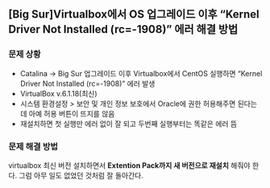 ## [Big Sur]Virtualbox에서 OS 업그레이드 이후 “Kernel Driver Not Installed (rc=-1908)” 에러 해결 방법
### 문제 상황
- Catalina -> Big Sur 업그레이드 이후 Virtualbox에서 CentOS 실행하면 “Kernel Driver Not Installed (rc=-1908)” 에러 발생
- VirtualBox v.6.1.18(최신)
- 시스템 환경설정 > 보안 및 개인 정보 보호에서 Oracle에 권한 허용해주면 된다는데 아예 허용 버튼이 뜨지를 않음
- 재설치하면 첫 실행만 에러 없이 잘 되고 두번째 실행부터는 똑같은 에러 뜸

### 문제 해결 방법
virtualbox 최신 버전 설치하면서 **Extention Pack까지 새 버전으로 재설치** 해줘야 한다.
그럼 아무 일도 없었던 것처럼 잘 돌아간다.

